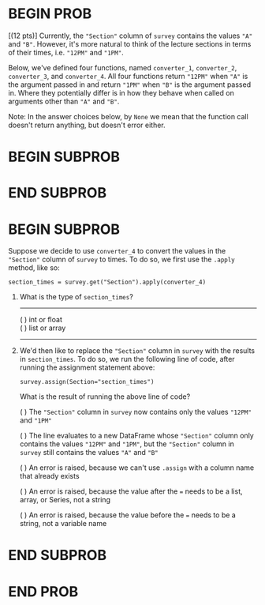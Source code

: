# BEGIN PROB

\[(12 pts)\] Currently, the `"Section"` column of `survey` contains the
values `"A"` and `"B"`. However, it's more natural to think of the
lecture sections in terms of their times, i.e. `"12PM"` and `"1PM"`.

Below, we've defined four functions, named `converter_1`, `converter_2`,
`converter_3`, and `converter_4`. All four functions return `"12PM"`
when `"A"` is the argument passed in and return `"1PM"` when `"B"` is
the argument passed in. Where they potentially differ is in how they
behave when called on arguments other than `"A"` and `"B"`.

Note: In the answer choices below, by `None` we mean that the function
call doesn't return anything, but doesn't error either.

# BEGIN SUBPROB

# END SUBPROB

# BEGIN SUBPROB

Suppose we decide to use `converter_4` to convert the values in the
`"Section"` column of `survey` to times. To do so, we first use the
`.apply` method, like so:

    section_times = survey.get("Section").apply(converter_4)

1.  What is the type of `section_times`?

      ------------------- -- --
      ( ) int or float       
      ( ) list or array      
      ------------------- -- --

2.  We'd then like to replace the `"Section"` column in `survey` with
    the results in `section_times`. To do so, we run the following line
    of code, after running the assignment statement above:

        survey.assign(Section="section_times")

    What is the result of running the above line of code?

    ( ) The `"Section"` column in `survey` now contains only the values
    `"12PM"` and `"1PM"`

    ( ) The line evaluates to a new DataFrame whose `"Section"` column
    only contains the values `"12PM"` and `"1PM"`, but the `"Section"`
    column in `survey` still contains the values `"A"` and `"B"`

    ( ) An error is raised, because we can't use `.assign` with a column
    name that already exists

    ( ) An error is raised, because the value after the `=` needs to be
    a list, array, or Series, not a string

    ( ) An error is raised, because the value before the `=` needs to be
    a string, not a variable name

# END SUBPROB

# END PROB